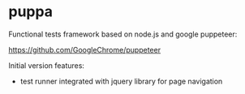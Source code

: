 # puppa

Functional tests framework based on node.js and google puppeteer:

https://github.com/GoogleChrome/puppeteer

Initial version features:
- test runner integrated with jquery library for page navigation
